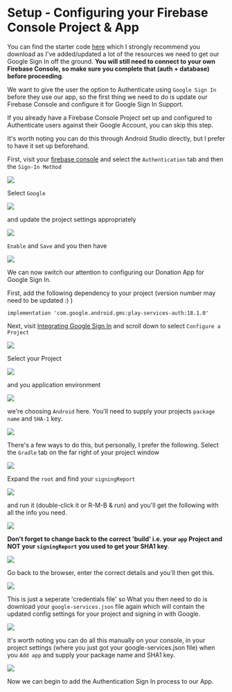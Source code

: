 # Setup - Configuring your Firebase Console Project & App

You can find the starter code [here](archives/donation-v6-start.zip) which I strongly recommend you download as I've added/updated a lot of the resources we need to get our Google Sign In off the ground. <b>You will still need to connect to your own Firebase Console, so make sure you complete that (auth + database) before proceeding</b>.

We want to give the user the option to Authenticate using `Google Sign In` before they use our app, so the first thing we need to do is update our Firebase Console and configure it for Google Sign In Support.

If you already have a Firebase Console Project set up and configured to Authenticate users against their Google Account, you can skip this step.

It's worth noting you can do this through Android Studio directly, but I prefer to have it set up beforehand.

First, visit your [firebase console](https://console.firebase.google.com/) and select the `Authentication` tab and then the `Sign-In Method`

![](img/k11s101.png)

Select `Google`

![](img/k11s102.png)

and update the project settings appropriately

![](img/k11s103.png)

`Enable` and `Save` and you then have

![](img/k11s104.png)


We can now switch our attention to configuring our Donation App for Google Sign In.

First, add the following dependency to your project (version number may need to be updated :) )

~~~
implementation 'com.google.android.gms:play-services-auth:18.1.0'
~~~

Next, visit [Integrating Google Sign In](https://developers.google.com/identity/sign-in/android/start-integrating) and scroll down to select `Configure a Project`

![](img/k11s105.png)

Select your Project

![](img/k11s106.png)

and you application environment

![](img/k11s107.png)

we're choosing `Android` here. You'll need to supply your projects `package name` and `SHA-1` key.

![](img/k11s108.png)

There's a few ways to do this, but personally, I prefer the following. Select the `Gradle` tab on the far right of your project window

![](img/k11s109.png)

Expand the `root` and find your `signingReport`

![](img/k11s110.png)

and run it (double-click it or R-M-B & run) and you'll get the following with all the info you need.

![](img/k11s111.png)

<b>Don't forget to change back to the correct 'build' i.e. your `app` Project and NOT your `signingReport` you used to get your SHA1 key</b>.

![](img/k11s111a.png)

Go back to the browser, enter the correct details and you'll then get this.

![](img/k11s112.png)

This is just a seperate 'credentials file' so What you then need to do is download your `google-services.json` file again which will contain the updated config settings for your project and signing in with Google.

![](img/k11s113.png)

It's worth noting you can do all this manually on your console, in your project settings (where you just got your google-services.json file) when you `Add app` and supply your package name and SHA1 key.

![](img/k11s114.png)

Now we can begin to add the Authentication Sign In process to our App.
